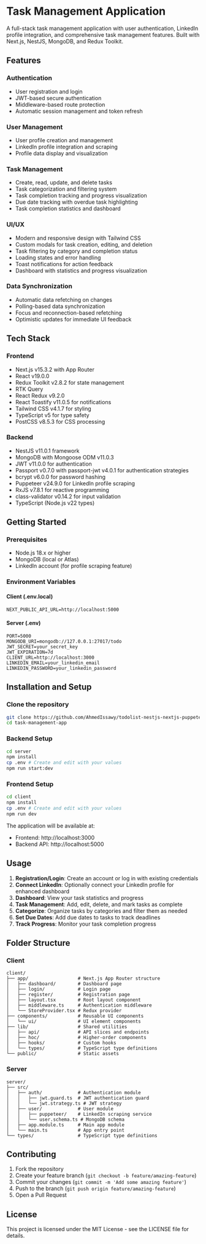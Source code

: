 # Task Management Application

A full-stack task management application with user authentication, LinkedIn profile integration, and comprehensive task management features. Built with Next.js, NestJS, MongoDB, and Redux Toolkit.

## Features

### Authentication
- User registration and login
- JWT-based secure authentication
- Middleware-based route protection
- Automatic session management and token refresh

### User Management
- User profile creation and management
- LinkedIn profile integration and scraping
- Profile data display and visualization

### Task Management
- Create, read, update, and delete tasks
- Task categorization and filtering system
- Task completion tracking and progress visualization
- Due date tracking with overdue task highlighting
- Task completion statistics and dashboard

### UI/UX
- Modern and responsive design with Tailwind CSS
- Custom modals for task creation, editing, and deletion
- Task filtering by category and completion status
- Loading states and error handling
- Toast notifications for action feedback
- Dashboard with statistics and progress visualization

### Data Synchronization
- Automatic data refetching on changes
- Polling-based data synchronization
- Focus and reconnection-based refetching
- Optimistic updates for immediate UI feedback

## Tech Stack

### Frontend
- Next.js v15.3.2 with App Router
- React v19.0.0
- Redux Toolkit v2.8.2 for state management
- RTK Query
- React Redux v9.2.0
- React Toastify v11.0.5 for notifications
- Tailwind CSS v4.1.7 for styling
- TypeScript v5 for type safety
- PostCSS v8.5.3 for CSS processing

### Backend
- NestJS v11.0.1 framework
- MongoDB with Mongoose ODM v11.0.3
- JWT v11.0.0 for authentication
- Passport v0.7.0 with passport-jwt v4.0.1 for authentication strategies
- bcrypt v6.0.0 for password hashing
- Puppeteer v24.9.0 for LinkedIn profile scraping
- RxJS v7.8.1 for reactive programming
- class-validator v0.14.2 for input validation
- TypeScript (Node.js v22 types)

## Getting Started

### Prerequisites
- Node.js 18.x or higher
- MongoDB (local or Atlas)
- LinkedIn account (for profile scraping feature)

### Environment Variables

#### Client (.env.local)
```
NEXT_PUBLIC_API_URL=http://localhost:5000
```

#### Server (.env)
```
PORT=5000
MONGODB_URI=mongodb://127.0.0.1:27017/todo
JWT_SECRET=your_secret_key
JWT_EXPIRATION=7d
CLIENT_URL=http://localhost:3000
LINKEDIN_EMAIL=your_linkedin_email
LINKEDIN_PASSWORD=your_linkedin_password
```

## Installation and Setup

### Clone the repository
```bash
git clone https://github.com/AhmedIssawy/todolist-nestjs-nextjs-puppeteer.git
cd task-management-app
```

### Backend Setup
```bash
cd server
npm install
cp .env # Create and edit with your values
npm run start:dev
```

### Frontend Setup
```bash
cd client
npm install
cp .env # Create and edit with your values
npm run dev
```

The application will be available at:
- Frontend: http://localhost:3000
- Backend API: http://localhost:5000

## Usage

1. **Registration/Login**: Create an account or log in with existing credentials
2. **Connect LinkedIn**: Optionally connect your LinkedIn profile for enhanced dashboard
3. **Dashboard**: View your task statistics and progress
4. **Task Management**: Add, edit, delete, and mark tasks as complete
5. **Categorize**: Organize tasks by categories and filter them as needed
6. **Set Due Dates**: Add due dates to tasks to track deadlines
7. **Track Progress**: Monitor your task completion progress

## Folder Structure

### Client
```
client/
├── app/                  # Next.js App Router structure
│   ├── dashboard/        # Dashboard page
│   ├── login/            # Login page
│   ├── register/         # Registration page
│   ├── layout.tsx        # Root layout component
│   ├── middleware.ts     # Authentication middleware
│   └── StoreProvider.tsx # Redux provider
├── components/           # Reusable UI components
│   └── ui/               # UI element components
├── lib/                  # Shared utilities
│   ├── api/              # API slices and endpoints
│   ├── hoc/              # Higher-order components
│   ├── hooks/            # Custom hooks
│   └── types/            # TypeScript type definitions
└── public/               # Static assets
```

### Server
```
server/
├── src/
│   ├── auth/             # Authentication module
│   │   ├── jwt.guard.ts  # JWT authentication guard
│   │   └── jwt.strategy.ts # JWT strategy
│   ├── user/             # User module
│   │   ├── puppeteer/    # LinkedIn scraping service
│   │   └── user.schema.ts # MongoDB schema
│   ├── app.module.ts     # Main app module
│   └── main.ts           # App entry point
└── types/                # TypeScript type definitions
```

## Contributing

1. Fork the repository
2. Create your feature branch (`git checkout -b feature/amazing-feature`)
3. Commit your changes (`git commit -m 'Add some amazing feature'`)
4. Push to the branch (`git push origin feature/amazing-feature`)
5. Open a Pull Request

## License

This project is licensed under the MIT License - see the LICENSE file for details.